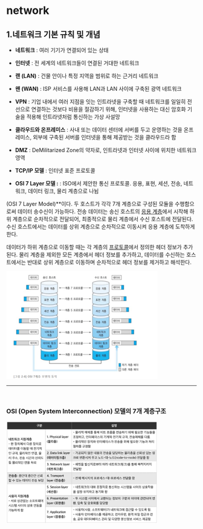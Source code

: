 # network

## 1.네트워크 기본 규칙 및 개념

-   **네트워크** : 여러 기기가 연결되어 있는 상태

-   **인터넷** : 전 세계의 네트워크들이 연결된 거대한 네트워크

-   **랜 (LAN)** : 건물 안이나 특정 지역을 범위로 하는 근거리 네트워크

-   **왠 (WAN)** : ISP 서비스를 사용해 LAN과 LAN 사이에 구축된 광역 네트워크

-   **VPN** : 기업 내에서 여러 지점을 잇는 인트라넷을 구축할 때 네트워크를 일일히 전선으로 연결하는 것보다 비용을 절감하기 위해, 인터넷을 사용하는 대신 암호화 기술을 적용해 인트라넷처럼 통신하는 가상 사설망

-   **클라우드와 온프레미스** : 사내 또는 데이터 센터에 서버를 두고 운영하는 것을 온프레미스, 외부에 구축된 서버를 인터넷을 통해 제공받는 것을 클라우드라 함

-   **DMZ** : DeMilitarized Zone의 약자로, 인트라넷과 인터넷 사이에 위치한 네트워크 영역

-   **TCP/IP 모델** : 인터넷 표준 프로토콜

-   **OSI 7 Layer 모델 :** : ISO에서 제안한 통신 프로토콜. 응용, 표현, 세션, 전송, 네트워크, 데이터 링크, 물리 계층으로 나뉨

(OSI 7 Layer Model)\*\*이다. 두 호스트가 각각 7개 계층으로 구성된 모듈을 수행함으로써 데이터 송수신이 가능하다. 전송 데이터는 송신 호스트의 [응용 계층](https://terms.naver.com/entry.nhn?docId=2271944&ref=y)에서 시작해 하위 계층으로 순차적으로 전달되어, 최종적으로 물리 계층에서 수신 호스트에 전달된다. 수신 호스트에서는 데이터를 상위 계층으로 순차적으로 이동시켜 응용 계층에 도착하게 한다.

데이터가 하위 계층으로 이동할 때는 각 계층의 [프로토콜](https://terms.naver.com/entry.nhn?docId=2271799&ref=y)에서 정의한 헤더 정보가 추가된다. 물리 계층을 제외한 모든 계층에서 헤더 정보를 추가하고, 데이터를 수신하는 호스트에서는 반대로 상위 계층으로 이동하며 순차적으로 헤더 정보를 제거하고 해석한다.

<img src="../../assets/network1.png" width=400px>

<br/>

---

<br/>

### OSI (Open System Interconnection) 모델의 7개 계층구조

<img src="../../assets/network2.jpg" width=400px>

